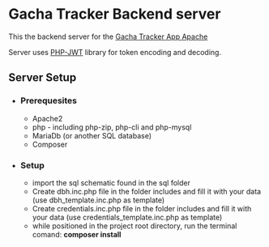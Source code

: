 # Gacha Tracker Backend server

This the backend server for the <a href="https://github.com/sesvete/gacha-tracker-apache">Gacha Tracker App Apache</a>

Server uses <a href="https://github.com/firebase/php-jwt">PHP-JWT</a> library for token encoding and decoding.

## Server Setup
- ### Prerequesites
    - Apache2
    - php - including php-zip, php-cli and php-mysql
    - MariaDb (or another SQL database)
    - Composer

- ### Setup
    - import the sql schematic found in the sql folder
    - Create dbh.inc.php file in the folder includes and fill it with your data (use dbh_template.inc.php as template)
    - Create credentials.inc.php file in the folder includes and fill it with your data (use credentials_template.inc.php as template)
    - while positioned in the project root directory, run the terminal comand: <b>composer install<b>
